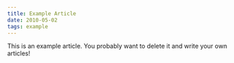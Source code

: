 ```yaml
---
title: Example Article
date: 2010-05-02
tags: example
---
```


This is an example article. You probably want to delete it and write your own articles!

